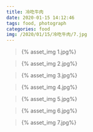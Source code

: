 ```yaml
---
title: 冷吃牛肉
date: 2020-01-15 14:12:46
tags: food, photograph
categories: food
img: /2020/01/15/冷吃牛肉/7.jpg
---
```


> {% asset_img 1.jpg%}

> {% asset_img 2.jpg%}

> {% asset_img 3.jpg%}

> {% asset_img 4.jpg%}

> {% asset_img 5.jpg%}

> {% asset_img 6.jpg%}

> {% asset_img 7.jpg%}

